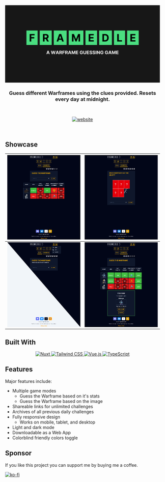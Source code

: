 <h3 align="center">
  <img src="media/og.png" alt="site og image"/><br>
  <br/>
  Guess different Warframes using the clues provided. Resets every day at midnight.
  <br/>
</h3>
<br/>
<p align="center">
<a href="https://framedle.com">
<img alt="website" src="https://img.shields.io/badge/website-20B2AA?style=for-the-badge"/>
</a>
</p>
<br/>

## Showcase

| ![Showcase 1 (showing screenshot of classic mode)](media/showcase1.png) | ![Showcase 2 (showing screenshot of ability mode)](media/showcase2.png) |
| ----------------------------------------------------------------------- | ----------------------------------------------------------------------- |
| ![Showcase 3 (showing screenshot of color modes)](media/showcase3.png)  | ![Showcase 4 (showing screenshot of game won)](media/showcase4.png)     |

## Built With

<p align="center">
  <a href="">
    <img src="https://img.shields.io/badge/Nuxt-4A154B?style=for-the-badge&logo=nuxt&logoColor=white" alt="Nuxt" />
  </a>
  <a href="">
    <img src="https://img.shields.io/badge/Tailwind%20CSS-06B6D4?style=for-the-badge&logo=tailwind-css&logoColor=white" alt="Tailwind CSS" />
  </a>
  <a href="">
    <img src="https://img.shields.io/badge/Vue.js-35495E?style=for-the-badge&logo=vuedotjs&logoColor=4FC08D" alt="Vue.js" />
  </a>
  <a href="">
    <img src="https://img.shields.io/badge/TypeScript-3178C6?style=for-the-badge&logo=typescript&logoColor=white" alt="TypeScript" />
  </a>
</p>

## Features

Major features include:

- Multiple game modes
  - Guess the Warframe based on it's stats
  - Guess the Warframe based on the image
- Shareable links for unlimited challenges
- Archives of all previous daily challenges
- Fully responsive design
  - Works on mobile, tablet, and desktop
- Light and dark mode
- Downloadable as a Web App
- Colorblind friendly colors toggle

## Sponsor

If you like this project you can support me by buying me a coffee.

[![ko-fi](https://ko-fi.com/img/githubbutton_sm.svg)](https://ko-fi.com/O4O318W12)
